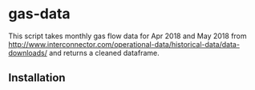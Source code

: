 # gas-data

This script takes monthly gas flow data for Apr 2018 and May 2018 from http://www.interconnector.com/operational-data/historical-data/data-downloads/ and returns a cleaned dataframe.

## Installation 


